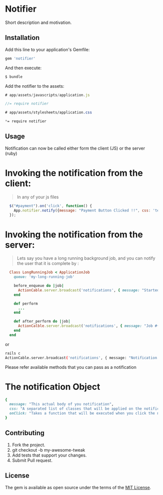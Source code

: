 # Notifier
Short description and motivation.

## Installation
Add this line to your application's Gemfile:

```ruby
gem 'notifier'
```

And then execute:
```bash
$ bundle
```
Add the notifier to the assets:
```javascript
# app/assets/javascripts/application.js

//= require notifier
```

```css
# app/assets/stylesheets/application.css

*= require notifier
```

## Usage
Notification can now be called either form the client (JS) or the server (ruby)

# Invoking the notification from the client:

  > In any of your js files
  ```javascript
    $("#payment").on('click', function() {
      App.notifier.notify({message: "Payment Button Clicked !!", css: 'text-danger'})
    });
  ```
# Invoking the notification from the server:

  > Lets say you have a long running background job, and you can notify the user
    that it is complete by :

  ```ruby
    Class LongRunningJob < ApplicationJob
      queue: 'my-long-running-job'

      before_enqueue do |job|
        ActionCable.server.broadcast('notifications', { message: "Started Job #{job.class.class_name}", css: 'text-info' })
      end

      def perform
        ...
      end

      def after_perform do |job|
        ActionCalble.server.broadcast('notifications', { message: "Job #{job.class.class_name} completed !", css: 'text-success' })
      end
    end
  ```

  or

  ```bash
  rails c
  ActionCable.server.broadcast('notifications', { message: "Notification from the console !!!" })
  ```

  Please refer available methods that you can pass as a notification

# The notification Object

```ruby
{
  message: "This actual body of you notification",
  css: "A separated list of classes that will be applied on the notification"
  onClick: "Takes a function that will be executed when you click the notification" (Defaults to close the notification)
}
```

## Contributing
1. Fork the project.
2. git checkout -b my-awesome-tweak
3. Add tests that support your changes.
4. Submit Pull request.

## License
The gem is available as open source under the terms of the [MIT License](http://opensource.org/licenses/MIT).
